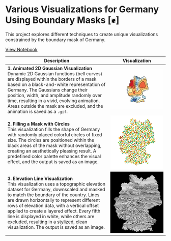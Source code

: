 # Various Visualizations for Germany Using Boundary Masks [<img src="images/germany_resized_100x100_rgba.png" alt="Used Mask" style="width: 3%;">]

This project explores different techniques to create unique visualizations constrained by the boundary mask of Germany.

[View Notebook](https://colab.research.google.com/drive/1cTRV19aWN1l-nwperGx57SVPyF0c7LoV#scrollTo=L_SJU6SHbO8e)

| Description | Visualization |
|------|---------------|
| **1. Animated 2D Gaussian Visualization**  <br> Dynamic 2D Gaussian functions (bell curves) are displayed within the borders of a mask based on a black-and-white representation of Germany. The Gaussians change their position, width, and amplitude randomly over time, resulting in a vivid, evolving animation. Areas outside the mask are excluded, and the animation is saved as a `.gif`. | ![Animated Gaussian Visualization](gifs/germany_animation_masked_100x100.gif) |
| **2. Filling a Mask with Circles**  <br> This visualization fills the shape of Germany with randomly placed colorful circles of fixed size. The circles are positioned within the black areas of the mask without overlapping, creating an aesthetically pleasing result. A predefined color palette enhances the visual effect, and the output is saved as an image. | ![Filling Mask with Circles](images/germany_circles.png) |
| **3. Elevation Line Visualization**  <br> This visualization uses a topographic elevation dataset for Germany, downscaled and masked to match the boundary of the country. Lines are drawn horizontally to represent different rows of elevation data, with a vertical offset applied to create a layered effect. Every fifth line is displayed in white, while others are excluded, resulting in a stylized, clean visualization. The output is saved as an image. | ![Elevation Line Visualization](images/terrain_germany.png) |
